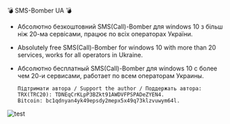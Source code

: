 💣 SMS-Bomber UA 💣

- Абсолютно безкоштовний SMS(Call)-Bomber для windows 10 з більш ніж 20-ма сервісами, працює по всіх операторах України.



- Absolutely free SMS(Call)-Bomber for windows 10 with more than 20 services, works for all operators in Ukraine.


- Абсолютно бесплатный SMS(Call)-Bomber для windows 10 с более чем 20-и сервисами, работает по всем операторам Украины.

      Підтримати автора / Support the author / Поддержать автора:
      TRX(TRC20): TDNEqCrKLpP3BZkt91AWDVFPSPADeZYEN4.
      Bitcoin: bc1qdnyan4yk49epsdy2mepx5x49q73klzvuwym64l.
  
![test](https://github.com/user-attachments/assets/3dfac76b-fd3a-470e-9018-35543c17ff67)
